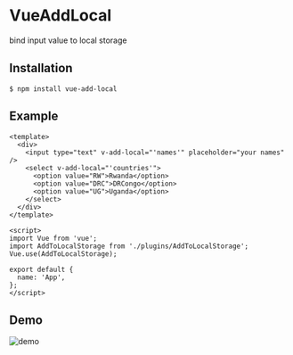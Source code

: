 # VueAddLocal

bind input value to local storage

## Installation

```
$ npm install vue-add-local
```

## Example

```vue
<template>
  <div>
    <input type="text" v-add-local="'names'" placeholder="your names" />
    <select v-add-local="'countries'">
      <option value="RW">Rwanda</option>
      <option value="DRC">DRCongo</option>
      <option value="UG">Uganda</option>
    </select>
  </div>
</template>

<script>
import Vue from 'vue';
import AddToLocalStorage from './plugins/AddToLocalStorage';
Vue.use(AddToLocalStorage);

export default {
  name: 'App',
};
</script>
```

## Demo

![demo](https://res.cloudinary.com/ngaboindev/image/upload/v1653900610/gifs/ezgif-3-14dc7b28ea_pxfxf8.gif)

